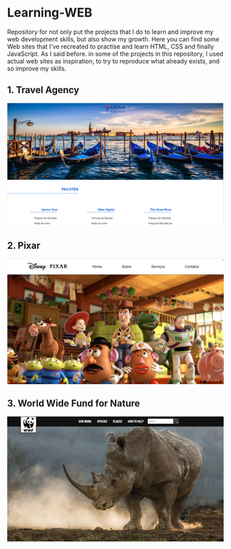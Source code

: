 # Learning-WEB

Repository for not only put the projects that I do to learn and improve my web development skills, but also show my growth. 
Here you can find some Web sites that I've recreated to practise and learn HTML, CSS and finally JavaScript. As I said before. in some of the projects in this repository, I used actual web sites as inspiration, to try to reproduce what already exists, and so improve my skills.

## 1. Travel Agency
![Learning_WEB](img_latam.png)

## 2. Pixar
![Learning_WEB](img_pixar.png)

## 3. World Wide Fund for Nature
![Learning_WEB](img_wwf.png)
